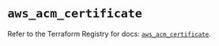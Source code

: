 # `aws_acm_certificate`

Refer to the Terraform Registry for docs: [`aws_acm_certificate`](https://registry.terraform.io/providers/hashicorp/aws/5.47.0/docs/resources/acm_certificate).
